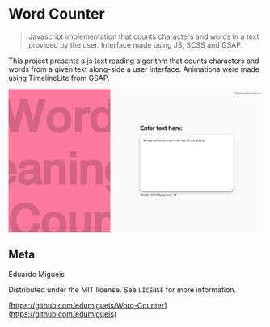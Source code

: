 # Word Counter
> Javascript implementation that counts characters and words in a text provided by the user. Interface made using JS, SCSS and GSAP.

This project presents a js text reading algorithm that counts characters and words from a given text along-side a user interface. Animations were made using TimelineLite from GSAP. 

![](header.png)

## Meta

Eduardo Migueis

Distributed under the MIT license. See ``LICENSE`` for more information.

[https://github.com/edumigueis/Word-Counter](https://github.com/edumigueis)
